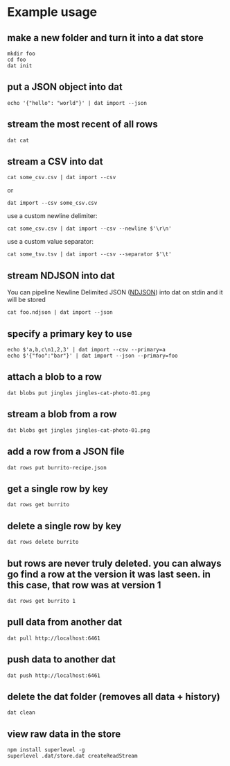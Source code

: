 # Example usage

## make a new folder and turn it into a dat store

```
mkdir foo
cd foo
dat init
```

## put a JSON object into dat

```
echo '{"hello": "world"}' | dat import --json
```

## stream the most recent of all rows

```
dat cat
```

## stream a CSV into dat

```
cat some_csv.csv | dat import --csv
```

or

```
dat import --csv some_csv.csv
```

use a custom newline delimiter:

```
cat some_csv.csv | dat import --csv --newline $'\r\n'
```

use a custom value separator:

```
cat some_tsv.tsv | dat import --csv --separator $'\t'
```

## stream NDJSON into dat

You can pipeline Newline Delimited JSON ([NDJSON](http://ndjson.org/)) into dat on stdin and it will be stored

```
cat foo.ndjson | dat import --json
```

## specify a primary key to use

```
echo $'a,b,c\n1,2,3' | dat import --csv --primary=a
echo $'{"foo":"bar"}' | dat import --json --primary=foo
```

## attach a blob to a row

```
dat blobs put jingles jingles-cat-photo-01.png
```

## stream a blob from a row

```
dat blobs get jingles jingles-cat-photo-01.png
```

## add a row from a JSON file

```
dat rows put burrito-recipe.json
```

## get a single row by key

```
dat rows get burrito
```

## delete a single row by key

```
dat rows delete burrito
```

## but rows are never truly deleted. you can always go find a row at the version it was last seen. in this case, that row was at version 1

```
dat rows get burrito 1
```

## pull data from another dat

```
dat pull http://localhost:6461
```

## push data to another dat

```
dat push http://localhost:6461
```

## delete the dat folder (removes all data + history)

```
dat clean
```

## view raw data in the store

```
npm install superlevel -g
superlevel .dat/store.dat createReadStream
```
